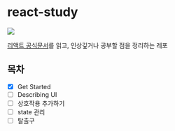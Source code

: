 # react-study

<img src="https://2oneweek.dev/static/e4fc46831fda396a5392e97f0f79e76f/ee604/react-default.png">

[리액트 공식문서](https://react.dev/)를 읽고, 인상깊거나 공부할 점을 정리하는 레포

## 목차

- [x] Get Started
- [ ] Describing UI
- [ ] 상호작용 추가하기
- [ ] state 관리
- [ ] 탈출구
